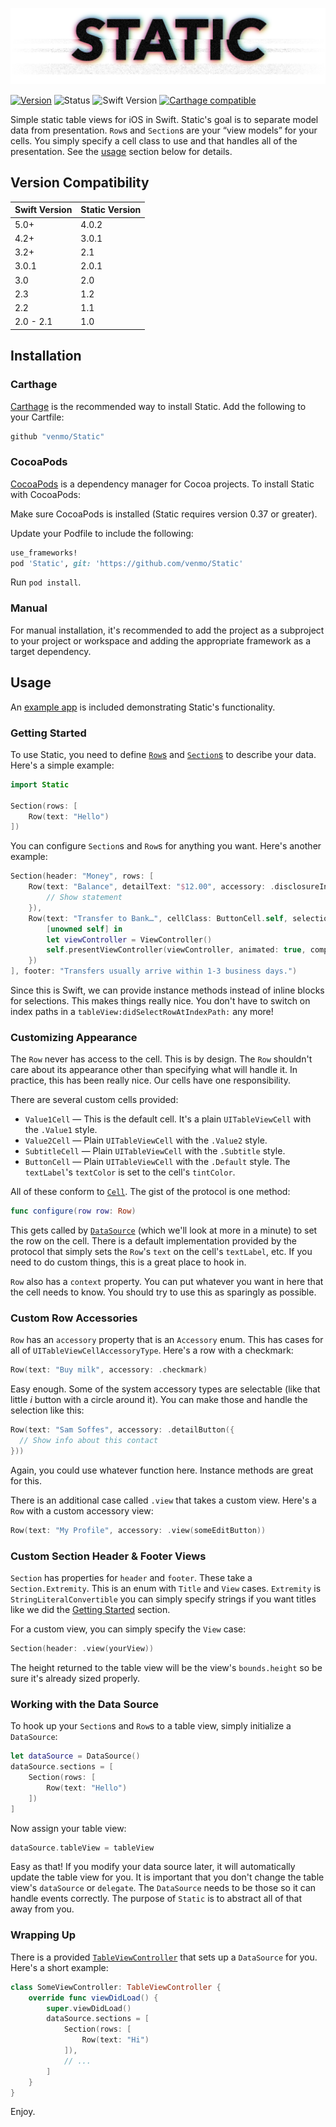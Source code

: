 ![Static Logo](docs/static.png)

[![Version](https://img.shields.io/github/release/venmo/Static.svg)](https://github.com/venmo/Static/releases) ![Status](https://travis-ci.org/venmo/Static.svg?branch=master) ![Swift Version](https://img.shields.io/badge/swift-4.2-orange.svg) [![Carthage compatible](https://img.shields.io/badge/Carthage-compatible-4BC51D.svg?style=flat)](https://github.com/Carthage/Carthage)

Simple static table views for iOS in Swift. Static's goal is to separate model data from presentation. `Row`s and `Section`s are your “view models” for your cells. You simply specify a cell class to use and that handles all of the presentation. See the [usage](#usage) section below for details.


## Version Compatibility

| Swift Version | Static Version |
| ------------- | -------------- |
| 5.0+          | 4.0.2          |
| 4.2+          | 3.0.1          |
| 3.2+          | 2.1            |
| 3.0.1         | 2.0.1          |
| 3.0           | 2.0            |
| 2.3           | 1.2            |
| 2.2           | 1.1            |
| 2.0 - 2.1     | 1.0            |


## Installation

### Carthage

[Carthage](https://github.com/carthage/carthage) is the recommended way to install Static. Add the following to your Cartfile:

``` ruby
github "venmo/Static"
```


### CocoaPods

[CocoaPods](http://cocoapods.org) is a dependency manager for Cocoa projects. To install Static with CocoaPods:

Make sure CocoaPods is installed (Static requires version 0.37 or greater).

Update your Podfile to include the following:

```ruby
use_frameworks!
pod 'Static', git: 'https://github.com/venmo/Static'
```

Run `pod install`.


### Manual

For manual installation, it's recommended to add the project as a subproject to your project or workspace and adding the appropriate framework as a target dependency.


## Usage

An [example app](Example) is included demonstrating Static's functionality.


### Getting Started

To use Static, you need to define [`Row`s](Static/Row.swift) and [`Section`s](Static/Section.swift) to describe your data. Here's a simple example:

```swift
import Static

Section(rows: [
    Row(text: "Hello")
])
```

You can configure `Section`s and `Row`s for anything you want. Here's another example:

```swift
Section(header: "Money", rows: [
    Row(text: "Balance", detailText: "$12.00", accessory: .disclosureIndicator, selection: {
        // Show statement
    }),
    Row(text: "Transfer to Bank…", cellClass: ButtonCell.self, selection: {
        [unowned self] in
        let viewController = ViewController()
        self.presentViewController(viewController, animated: true, completion: nil)
    })
], footer: "Transfers usually arrive within 1-3 business days.")
```

Since this is Swift, we can provide instance methods instead of inline blocks for selections. This makes things really nice. You don't have to switch on index paths in a `tableView:didSelectRowAtIndexPath:` any more!


### Customizing Appearance

The `Row` never has access to the cell. This is by design. The `Row` shouldn't care about its appearance other than specifying what will handle it. In practice, this has been really nice. Our cells have one responsibility.

There are several custom cells provided:

* `Value1Cell` — This is the default cell. It's a plain `UITableViewCell` with the `.Value1` style.
* `Value2Cell` — Plain `UITableViewCell` with the `.Value2` style.
* `SubtitleCell` — Plain `UITableViewCell` with the `.Subtitle` style.
* `ButtonCell` — Plain `UITableViewCell` with the `.Default` style. The `textLabel`'s `textColor` is set to the cell's `tintColor`.

All of these conform to [`Cell`](Static/Cell.swift). The gist of the protocol is one method:

```swift
func configure(row row: Row)
```

This gets called by [`DataSource`](Static/DataSource.swift) (which we'll look at more in a minute) to set the row on the cell. There is a default implementation provided by the protocol that simply sets the `Row`'s `text` on the cell's `textLabel`, etc. If you need to do custom things, this is a great place to hook in.

`Row` also has a `context` property. You can put whatever you want in here that the cell needs to know. You should try to use this as sparingly as possible.


### Custom Row Accessories

`Row` has an `accessory` property that is an `Accessory` enum. This has cases for all of `UITableViewCellAccessoryType`. Here's a row with a checkmark:

```swift
Row(text: "Buy milk", accessory: .checkmark)
```

Easy enough. Some of the system accessory types are selectable (like that little *i* button with a circle around it). You can make those and handle the selection like this:

```swift
Row(text: "Sam Soffes", accessory: .detailButton({
  // Show info about this contact
}))
```

Again, you could use whatever function here. Instance methods are great for this.

There is an additional case called `.view` that takes a custom view. Here's a `Row` with a custom accessory view:

```swift
Row(text: "My Profile", accessory: .view(someEditButton))
```


### Custom Section Header & Footer Views

`Section` has properties for `header` and `footer`. These take a `Section.Extremity`. This is an enum with `Title` and `View` cases. `Extremity` is `StringLiteralConvertible` you can simply specify strings if you want titles like we did the [Getting Started](#getting-started) section.

For a custom view, you can simply specify the `View` case:

```swift
Section(header: .view(yourView))
```

The height returned to the table view will be the view's `bounds.height` so be sure it's already sized properly.


### Working with the Data Source

To hook up your `Section`s and `Row`s to a table view, simply initialize a `DataSource`:

```swift
let dataSource = DataSource()
dataSource.sections = [
    Section(rows: [
        Row(text: "Hello")
    ])
]
```

Now assign your table view:

```swift
dataSource.tableView = tableView
```

Easy as that! If you modify your data source later, it will automatically update the table view for you. It is important that you don't change the table view's `dataSource` or `delegate`. The `DataSource` needs to be those so it can handle events correctly. The purpose of `Static` is to abstract all of that away from you.


### Wrapping Up

There is a provided [`TableViewController`](Static/TableViewController.swift) that sets up a `DataSource` for you. Here's a short example:

```swift
class SomeViewController: TableViewController {
    override func viewDidLoad() {
        super.viewDidLoad()
        dataSource.sections = [
            Section(rows: [
                Row(text: "Hi")
            ]),
            // ...
        ]
    }
}
```

Enjoy.
